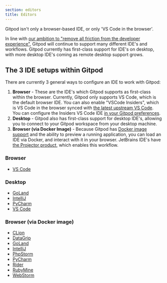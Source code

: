 ```yaml
---
section: editors
title: Editors
---
```


Gitpod isn't only a browser-based IDE, or only 'VS Code in the browser'.

In line with [our ambition to "remove all friction from the developer experience"](https://www.notion.so/gitpod/Values-Attributes-2ed4c2f93c84499b98e3b5389980992e), Gitpod will continue to support many different IDE's and workflows. Gitpod currently has first-class support for IDE's on desktop, with more desktop IDE's coming as remote desktop support grows.

## The 3 IDE setups within Gitpod

There are currently 3 general ways to configure an IDE to work with Gitpod:

1. **Browser** - These are the IDE's which Gitpod supports as first-class within the browser. Currently, Gitpod only supports VS Code, which is the default browser IDE. You can also enable "VSCode Insiders", which is VS Code in the browser synced with [the latest upstream VS Code](https://github.com/microsoft/vscode). You can configure the Insiders VS Code IDE [in your Gitpod preferences](https://gitpod.io/preferences).
1. **Desktop** - Gitpod also has first-class support for desktop IDE's, allowing you to connect to your Gitpod workspace from your desktop machine.
1. **Browser (via Docker Image)** - Because Gitpod has [Docker image support](/docs/config-docker) and the ability to preview a running application, you can load an IDE via Docker, and interact with it in your browser. JetBrains IDE's have [the Projector product](https://lp.jetbrains.com/projector/), which enables this workflow.

### Browser

- [VS Code](editors/vscode-browser)

### Desktop

- [GoLand](editors/goland#desktop)
- [IntelliJ](editors/intellij#desktop)
- [PyCharm](editors/pycharm#desktop)
- [VS Code](editors/vscode)

### Browser (via Docker image)

- [CLion](<editors/clion#browser-(via-jetbrains-projector)>)
- [DataGrip](<editors/datagrip#browser-(via-jetbrains-projector)>)
- [GoLand](<editors/goland#browser-(via-jetbrains-projector)>)
- [IntelliJ](<editors/intellij#browser-(via-jetbrains-projector)>)
- [PhpStorm](<editors/phpstorm#browser-(via-jetbrains-projector)>)
- [PyCharm](<editors/pycharm#browser-(via-jetbrains-projector)>)
- [Rider](<editors/rider#browser-(via-jetbrains-projector)>)
- [RubyMine](<editors/rubymine#browser-(via-jetbrains-projector)>)
- [WebStorm](<editors/webstorm#browser-(via-jetbrains-projector)>)
